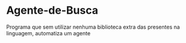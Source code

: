 # Agente-de-Busca
Programa que sem utilizar nenhuma biblioteca extra das presentes na linguagem, automatiza um agente
